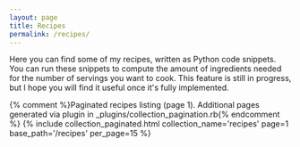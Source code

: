 ```yaml
---
layout: page
title: Recipes
permalink: /recipes/
---
```


Here you can find some of my recipes, written as Python code snippets. You can run these snippets to compute the amount of ingredients needed for the number of servings you want to cook. This feature is still in progress, but I hope you will find it useful once it's fully implemented.

{% comment %}Paginated recipes listing (page 1). Additional pages generated via plugin in _plugins/collection_pagination.rb{% endcomment %}
{% include collection_paginated.html collection_name='recipes' page=1 base_path='/recipes' per_page=15 %}
